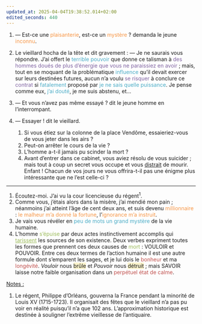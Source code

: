 ```yaml
---
updated_at: 2025-04-04T19:38:52.014+02:00
edited_seconds: 440
---
```

1. — Est-ce une <font color="#f79646">plaisanterie</font>, est-ce un <font color="#f79646">mystère</font> ? demanda le jeune <font color="#f79646">inconnu</font>. 
2. Le vieillard hocha de la tête et dit gravement : — Je ne saurais vous répondre. J’ai offert le <font color="#4bacc6">terrible pouvoir</font> que donne ce talisman à <font color="#8064a2">des hommes doués de plus d’énergie que vous ne paraissiez en avoir</font> ; mais, tout en se moquant de la problématique <font color="#4bacc6">influence</font> qu’il devait exercer sur leurs destinées futures, aucun n’a voulu <font color="#8064a2">se risquer</font> à conclure ce <font color="#8064a2">contrat</font> si <font color="#4bacc6">fatalement</font> proposé par <font color="#4bacc6">je ne sais quelle puissance</font>. Je pense comme eux, <font color="#4bacc6">j’ai douté</font>, je me suis abstenu, et… 

3. — Et vous n’avez pas même essayé ? dit le jeune homme en l’interrompant. 

4. — Essayer ! dit le vieillard. 
	1. Si vous étiez sur la colonne de la place Vendôme, essaieriez-vous de vous jeter dans les airs ? 
	2. Peut-on arrêter le cours de la vie ? 
	3. L’homme a-t-il jamais pu scinder la mort ? 
	4. Avant d’entrer dans ce cabinet, vous aviez résolu de vous suicider ; mais tout à coup un secret vous occupe et vous <u>distrait</u> de mourir. Enfant ! Chacun de vos jours ne vous offrira-t-il pas une énigme plus intéressante que ne l’est celle-ci ? 

<hr>

1. Écoutez-moi. J’ai vu la cour licencieuse du régent<sup>1</sup>.
2. Comme vous, j’étais alors dans la misère, j’ai mendié mon pain ; néanmoins j’ai atteint l’âge de cent deux ans, et suis devenu <font color="#f79646">millionnaire</font> : <font color="#f79646">le malheur m’a donné la fortune</font>, l’<font color="#f79646">ignorance m’a instruit</font>. 
3. Je vais vous révéler en <font color="#4bacc6">peu de mots un grand mystère</font> de la vie humaine. 
4. L’homme <font color="#9bbb59">s’épuise</font> par deux actes instinctivement accomplis qui <font color="#9bbb59"><u>tarissent</u></font> les sources de son existence. Deux verbes expriment toutes les formes que prennent ces deux causes de <font color="#9bbb59">mort</font> : VOULOIR et POUVOIR. Entre ces deux termes de l’action humaine il est une autre formule dont s’emparent les sages, et je lui dois le <font color="#c0504d">bonheur</font> et ma <font color="#c0504d">longévité</font>. *Vouloir* nous <span style="background:rgba(240, 200, 0, 0.2)">brûle</span> et *Pouvoir* nous <span style="background:rgba(240, 200, 0, 0.2)">détruit</span> ; mais SAVOIR laisse notre faible organisation dans un <font color="#c0504d">perpétuel état de calme</font>. 


<u>Notes :</u>
1. Le régent, Philippe d’Orléans, gouverna la France pendant la minorité de Louis XV (1715-1723). Il organisait des fêtes que le vieillard n’a pas pu voir en réalité puisqu’il n’a que 102 ans. L’approximation historique est destinée à souligner l’extrême vieillesse de l’antiquaire.